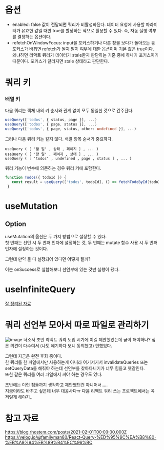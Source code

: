 # 옵션
- enabled: false 값이 전달되면 쿼리가 비활성화된다. 데이터 요청에 사용할 파라미터가 유효한 값일 때만 true를 할당하는 식으로 활용할 수 있다. 즉, 자동 실행 여부를 결정하는 옵션이다.
- refetchOnWindowFocus: input을 포커스하거나 다른 창을 보다가 돌아오는 등 포커스가 바뀌면 refetch가 될지 말지 여부에 대한 옵션이며 기본 값은 true이다. 왜냐하면 리액트 쿼리가 데이터가 stale한지 판단하는 기준 중에 하나가 포커스이기 때문이다. 포커스가 달라지면 stale 상태라고 판단한다.


# 쿼리 키
### 배열 키
다음 쿼리는 객체 내의 키 순서와 관계 없이 모두 동일한 것으로 간주된다.
```ts
useQuery(['todos', { status, page }], ...)
useQuery(['todos', { page, status }], ...)
useQuery(['todos', { page, status, other: undefined }], ...)
 ```
그러나 다음 쿼리 키는 같지 않다. 배열 항목 순서가 중요하다.
```
useQuery ( [ '할 일' , 상태 , 페이지 ] , ... ) 
useQuery ( [ '할 일' , 페이지 , 상태 ] , ... ) 
useQuery ( [ 'todos' , undefined , page , status ] , ... )
```
쿼리 기능이 변수에 의존하는 경우 쿼리 키에 포함한다.
```ts
function Todos({ todoId }) {
   const result = useQuery(['todos', todoId], () => fetchTodoById(todoId))
 }
 ```
 
# useMutation
## Option
useMutation의 옵션은 두 가지 방법으로 설정할 수 있다. <br />
첫 번째는 선언 시 두 번째 인자에 설정하는 것, 두 번째는 mutate 함수 사용 시 두 번째 인자에 설정하는 것이다.

그런데 만약 둘 다 설정되어 있다면 어떻게 될까?

이는 onSuccess로 실험해보니 선언부에 있는 것만 실행이 됐다.

# useInfiniteQuery
[잘 정리된 자료](https://jforj.tistory.com/246)

# 쿼리 선언부 모아서 따로 파일로 관리하기
![image](https://user-images.githubusercontent.com/73823388/173514107-457330aa-2271-4cc4-8626-3f55a10e6211.png)
너소서 초반 리액트 쿼리 도입 시기에 이걸 제안했었는데 굳이 해야하나? 싶은 의견이 다수여서 (나도 얘기하다 보니 동의했고) 안했었다.

그런데 지금은 완전 후회 중이다.
<br />
한 쿼리를 한 파일에서만 사용하는게 아니라 여기저기서 invalidateQueries 또는 setQueryData를 해줘야 하는데 선언부를 찾아다니기가 너무 힘들고 헷갈린다.
<br />
또한 같은 쿼리를 여러 파일에서 써야 하는 경우도 있다.

초반에는 이런 점들까지 생각하고 제안했던건 아니어서.....
<br />
지금이라도 바꾸고 싶은데 너무 대공사다ㅠ 다음 리액트 쿼리 쓰는 프로젝트에서는 꼭 저렇게 해야지..


# 참고 자료
https://blog.rhostem.com/posts/2021-02-01T00:00:00.000Z
https://velog.io/@familyman80/React-Query-%ED%95%9C%EA%B8%80-%EB%A9%94%EB%89%B4%EC%96%BC
